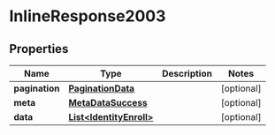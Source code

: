 

# InlineResponse2003

## Properties

Name | Type | Description | Notes
------------ | ------------- | ------------- | -------------
**pagination** | [**PaginationData**](PaginationData.md) |  |  [optional]
**meta** | [**MetaDataSuccess**](MetaDataSuccess.md) |  |  [optional]
**data** | [**List&lt;IdentityEnroll&gt;**](IdentityEnroll.md) |  |  [optional]



